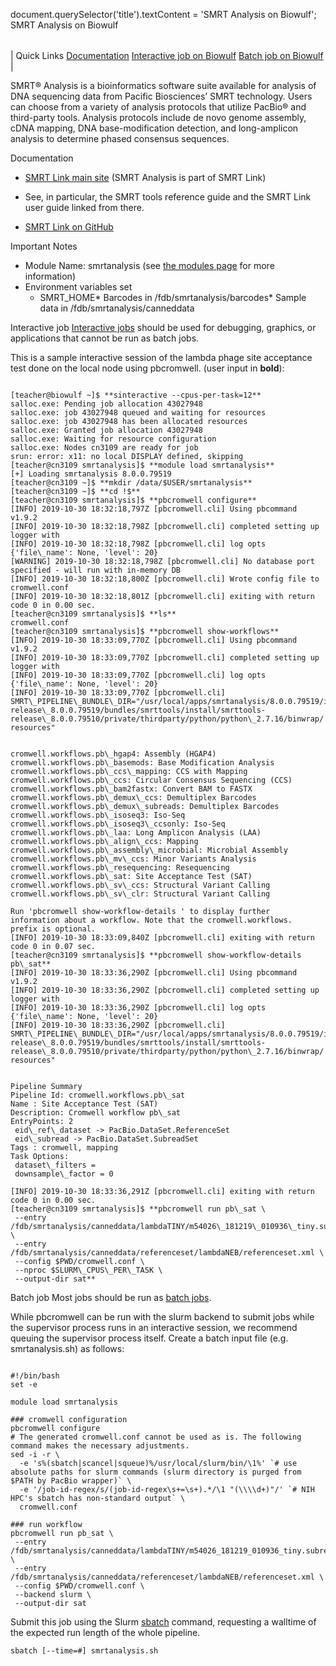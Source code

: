

document.querySelector('title').textContent = 'SMRT Analysis on Biowulf';
SMRT Analysis on Biowulf


|  |
| --- |
| 
Quick Links
[Documentation](#doc)
[Interactive job on Biowulf](#int)
[Batch job on Biowulf](#sbatch)
 |



SMRT® Analysis is a bioinformatics software suite available for analysis of DNA sequencing data from Pacific Biosciences’ SMRT technology. Users can choose from a variety of analysis protocols that utilize PacBio® and third-party tools. Analysis protocols include de novo genome assembly, cDNA mapping, DNA base-modification detection, and long-amplicon analysis to determine phased consensus sequences.



Documentation
* [SMRT Link main site](https://www.pacb.com/support/software-downloads/) (SMRT Analysis is part of SMRT Link)
+ See, in particular, the SMRT tools reference guide and the SMRT Link user guide linked from there.

* [SMRT Link on GitHub](https://github.com/PacificBiosciences/SMRT-Link)


Important Notes
* Module Name: smrtanalysis (see [the modules page](/apps/modules.html) for more information)
* Environment variables set 
	+ SMRT\_HOME* Barcodes in /fdb/smrtanalysis/barcodes* Sample data in /fdb/smrtanalysis/canneddata



Interactive job
[Interactive jobs](/docs/userguide.html#int) should be used for debugging, graphics, or applications that cannot be run as batch jobs.

This is a sample interactive session of the lambda phage site acceptance test done on the local node using pbcromwell. (user input in **bold**):



```

[teacher@biowulf ~]$ **sinteractive --cpus-per-task=12**
salloc.exe: Pending job allocation 43027948
salloc.exe: job 43027948 queued and waiting for resources
salloc.exe: job 43027948 has been allocated resources
salloc.exe: Granted job allocation 43027948
salloc.exe: Waiting for resource configuration
salloc.exe: Nodes cn3109 are ready for job
srun: error: x11: no local DISPLAY defined, skipping
[teacher@cn3109 smrtanalysis]$ **module load smrtanalysis**
[+] Loading smrtanalysis 8.0.0.79519
[teacher@cn3109 ~]$ **mkdir /data/$USER/smrtanalysis**
[teacher@cn3109 ~]$ **cd !$**
[teacher@cn3109 smrtanalysis]$ **pbcromwell configure**
[INFO] 2019-10-30 18:32:18,797Z [pbcromwell.cli] Using pbcommand v1.9.2
[INFO] 2019-10-30 18:32:18,798Z [pbcromwell.cli] completed setting up logger with 
[INFO] 2019-10-30 18:32:18,798Z [pbcromwell.cli] log opts {'file\_name': None, 'level': 20}
[WARNING] 2019-10-30 18:32:18,798Z [pbcromwell.cli] No database port specified - will run with in-memory DB
[INFO] 2019-10-30 18:32:18,800Z [pbcromwell.cli] Wrote config file to cromwell.conf
[INFO] 2019-10-30 18:32:18,801Z [pbcromwell.cli] exiting with return code 0 in 0.00 sec.
[teacher@cn3109 smrtanalysis]$ **ls**
cromwell.conf
[teacher@cn3109 smrtanalysis]$ **pbcromwell show-workflows**
[INFO] 2019-10-30 18:33:09,770Z [pbcromwell.cli] Using pbcommand v1.9.2
[INFO] 2019-10-30 18:33:09,770Z [pbcromwell.cli] completed setting up logger with 
[INFO] 2019-10-30 18:33:09,770Z [pbcromwell.cli] log opts {'file\_name': None, 'level': 20}
[INFO] 2019-10-30 18:33:09,770Z [pbcromwell.cli] SMRT\_PIPELINE\_BUNDLE\_DIR="/usr/local/apps/smrtanalysis/8.0.0.79519/install/smrtlink-release\_8.0.0.79519/bundles/smrttools/install/smrttools-release\_8.0.0.79510/private/thirdparty/python/python\_2.7.16/binwrap/../../../../pacbio/pbpipeline-resources"


cromwell.workflows.pb\_hgap4: Assembly (HGAP4)
cromwell.workflows.pb\_basemods: Base Modification Analysis
cromwell.workflows.pb\_ccs\_mapping: CCS with Mapping
cromwell.workflows.pb\_ccs: Circular Consensus Sequencing (CCS)
cromwell.workflows.pb\_bam2fastx: Convert BAM to FASTX
cromwell.workflows.pb\_demux\_ccs: Demultiplex Barcodes
cromwell.workflows.pb\_demux\_subreads: Demultiplex Barcodes
cromwell.workflows.pb\_isoseq3: Iso-Seq
cromwell.workflows.pb\_isoseq3\_ccsonly: Iso-Seq
cromwell.workflows.pb\_laa: Long Amplicon Analysis (LAA)
cromwell.workflows.pb\_align\_ccs: Mapping
cromwell.workflows.pb\_assembly\_microbial: Microbial Assembly
cromwell.workflows.pb\_mv\_ccs: Minor Variants Analysis
cromwell.workflows.pb\_resequencing: Resequencing
cromwell.workflows.pb\_sat: Site Acceptance Test (SAT)
cromwell.workflows.pb\_sv\_ccs: Structural Variant Calling
cromwell.workflows.pb\_sv\_clr: Structural Variant Calling

Run 'pbcromwell show-workflow-details ' to display further
information about a workflow. Note that the cromwell.workflows.
prefix is optional.
[INFO] 2019-10-30 18:33:09,840Z [pbcromwell.cli] exiting with return code 0 in 0.07 sec.
[teacher@cn3109 smrtanalysis]$ **pbcromwell show-workflow-details pb\_sat**
[INFO] 2019-10-30 18:33:36,290Z [pbcromwell.cli] Using pbcommand v1.9.2
[INFO] 2019-10-30 18:33:36,290Z [pbcromwell.cli] completed setting up logger with 
[INFO] 2019-10-30 18:33:36,290Z [pbcromwell.cli] log opts {'file\_name': None, 'level': 20}
[INFO] 2019-10-30 18:33:36,290Z [pbcromwell.cli] SMRT\_PIPELINE\_BUNDLE\_DIR="/usr/local/apps/smrtanalysis/8.0.0.79519/install/smrtlink-release\_8.0.0.79519/bundles/smrttools/install/smrttools-release\_8.0.0.79510/private/thirdparty/python/python\_2.7.16/binwrap/../../../../pacbio/pbpipeline-resources"


Pipeline Summary
Pipeline Id: cromwell.workflows.pb\_sat
Name : Site Acceptance Test (SAT)
Description: Cromwell workflow pb\_sat
EntryPoints: 2
 eid\_ref\_dataset -> PacBio.DataSet.ReferenceSet
 eid\_subread -> PacBio.DataSet.SubreadSet
Tags : cromwell, mapping
Task Options:
 dataset\_filters =
 downsample\_factor = 0

[INFO] 2019-10-30 18:33:36,291Z [pbcromwell.cli] exiting with return code 0 in 0.00 sec.
[teacher@cn3109 smrtanalysis]$ **pbcromwell run pb\_sat \
 --entry /fdb/smrtanalysis/canneddata/lambdaTINY/m54026\_181219\_010936\_tiny.subreadset.xml \
 --entry /fdb/smrtanalysis/canneddata/referenceset/lambdaNEB/referenceset.xml \
 --config $PWD/cromwell.conf \
 --nproc $SLURM\_CPUS\_PER\_TASK \
 --output-dir sat** 

```


Batch job
Most jobs should be run as [batch jobs](/docs/userguide.html#submit).

While pbcromwell can be run with the slurm backend to submit jobs while the supervisor process runs in an interactive session, we recommend queuing the supervisor process itself. Create a batch input file (e.g. smrtanalysis.sh) as follows:




```

#!/bin/bash
set -e

module load smrtanalysis

### cromwell configuration
pbcromwell configure
# The generated cromwell.conf cannot be used as is. The following command makes the necessary adjustments.
sed -i -r \
  -e 's%(sbatch|scancel|squeue)%/usr/local/slurm/bin/\1%' `# use absolute paths for slurm commands (slurm directory is purged from $PATH by PacBio wrapper)` \
  -e '/job-id-regex/s/(job-id-regex\s+=\s+).*/\1 "(\\\\d+)"/' `# NIH HPC's sbatch has non-standard output` \
  cromwell.conf

### run workflow
pbcromwell run pb_sat \
 --entry /fdb/smrtanalysis/canneddata/lambdaTINY/m54026_181219_010936_tiny.subreadset.xml \
 --entry /fdb/smrtanalysis/canneddata/referenceset/lambdaNEB/referenceset.xml \
 --config $PWD/cromwell.conf \
 --backend slurm \
 --output-dir sat 

```

Submit this job using the Slurm [sbatch](/docs/userguide.html) command, requesting a walltime of the expected run length of the whole pipeline.



```
sbatch [--time=#] smrtanalysis.sh
```








